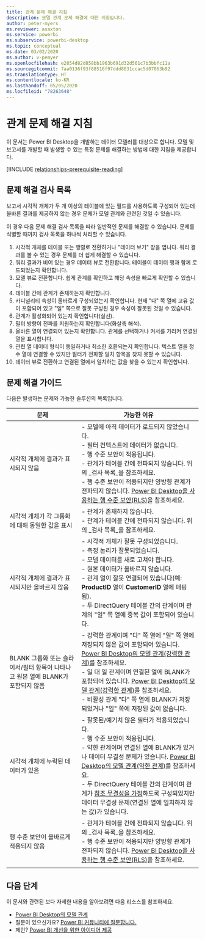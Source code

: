 ```yaml
---
title: 관계 문제 해결 지침
description: 모델 관계 문제 해결에 대한 지침입니다.
author: peter-myers
ms.reviewer: asaxton
ms.service: powerbi
ms.subservice: powerbi-desktop
ms.topic: conceptual
ms.date: 03/02/2020
ms.author: v-pemyer
ms.openlocfilehash: e2854d82d858bb1963b691d32d561c7b3bbfc11a
ms.sourcegitcommit: 7aa0136f93f88516f97ddd8031ccac5d07863b92
ms.translationtype: HT
ms.contentlocale: ko-KR
ms.lasthandoff: 05/05/2020
ms.locfileid: "78263648"
---
```

# <a name="relationship-troubleshooting-guidance"></a>관계 문제 해결 지침

이 문서는 Power BI Desktop을 개발하는 데이터 모델러를 대상으로 합니다. 모델 및 보고서를 개발할 때 발생할 수 있는 특정 문제를 해결하는 방법에 대한 지침을 제공합니다.

[!INCLUDE [relationships-prerequisite-reading](includes/relationships-prerequisite-reading.md)]

## <a name="troubleshooting-checklist"></a>문제 해결 검사 목록

보고서 시각적 개체가 두 개 이상의 테이블에 있는 필드를 사용하도록 구성되어 있는데 올바른 결과를 제공하지 않는 경우 문제가 모델 관계와 관련된 것일 수 있습니다.

이 경우 다음 문제 해결 검사 목록을 따라 일반적인 문제를 해결할 수 있습니다. 문제를 식별할 때까지 검사 목록을 하나씩 처리할 수 있습니다.

1. 시각적 개체를 테이블 또는 행렬로 전환하거나 "데이터 보기" 창을 엽니다. 쿼리 결과를 볼 수 있는 경우 문제를 더 쉽게 해결할 수 있습니다.
1. 쿼리 결과가 비어 있는 경우 데이터 뷰로 전환합니다. 테이블이 데이터 행과 함께 로드되었는지 확인합니다.
1. 모델 뷰로 전환합니다. 쉽게 관계를 확인하고 해당 속성을 빠르게 확인할 수 있습니다.
1. 테이블 간에 관계가 존재하는지 확인합니다.
1. 카디널리티 속성이 올바르게 구성되었는지 확인합니다. 현재 "다" 쪽 열에 고유 값이 포함되어 있고 "일" 쪽으로 잘못 구성된 경우 속성이 잘못된 것일 수 있습니다.
1. 관계가 활성화되어 있는지 확인합니다(실선).
1. 필터 방향이 전파를 지원하는지 확인합니다(화살촉 해석).
1. 올바른 열이 연결되어 있는지 확인합니다. 관계를 선택하거나 커서를 가리켜 연결된 열을 표시합니다.
1. 관련 열 데이터 형식이 동일하거나 최소한 호환되는지 확인합니다. 텍스트 열을 정수 열에 연결할 수 있지만 필터가 전파할 일치 항목을 찾지 못할 수 있습니다.
1. 데이터 뷰로 전환하고 연결된 열에서 일치하는 값을 찾을 수 있는지 확인합니다.

## <a name="troubleshooting-guide"></a>문제 해결 가이드

다음은 발생하는 문제와 가능한 솔루션의 목록입니다.

|문제|가능한 이유|
|---------|---------|
|시각적 개체에 결과가 표시되지 않음|- 모델에 아직 데이터가 로드되지 않았습니다.<br />- 필터 컨텍스트에 데이터가 없습니다.<br />- 행 수준 보안이 적용됩니다.<br />- 관계가 테이블 간에 전파되지 않습니다. 위의 _검사 목록_을 참조하세요.<br />- 행 수준 보안이 적용되지만 양방향 관계가 전파되지 않습니다. [Power BI Desktop을 사용하는 행 수준 보안(RLS)](../desktop-rls.md)을 참조하세요.|
|시각적 개체가 각 그룹화에 대해 동일한 값을 표시 |- 관계가 존재하지 않습니다.<br />- 관계가 테이블 간에 전파되지 않습니다. 위의 _검사 목록_을 참조하세요.|
|시각적 개체에 결과가 표시되지만 올바르지 않음|- 시각적 개체가 잘못 구성되었습니다.<br />- 측정 논리가 잘못되었습니다.<br />- 모델 데이터를 새로 고쳐야 합니다.<br />- 원본 데이터가 올바르지 않습니다.<br />- 관계 열이 잘못 연결되어 있습니다(예: **ProductID** 열이 **CustomerID** 열에 매핑됨).<br />- 두 DirectQuery 테이블 간의 관계이며 관계의 "일" 쪽 열에 중복 값이 포함되어 있습니다.|
|BLANK 그룹화 또는 슬라이서/필터 항목이 나타나고 원본 열에 BLANK가 포함되지 않음|- 강력한 관계이며 "다" 쪽 열에 "일" 쪽 열에 저장되지 않은 값이 포함되어 있습니다. [Power BI Desktop의 모델 관계(강력한 관계)](../desktop-relationships-understand.md#strong-relationships)를 참조하세요.<br />- 일 대 일 관계이며 연결된 열에 BLANK가 포함되어 있습니다. [Power BI Desktop의 모델 관계(강력한 관계)](../desktop-relationships-understand.md#strong-relationships)를 참조하세요.<br />- 비활성 관계 "다" 쪽 열에 BLANK가 저장되었거나 "일" 쪽에 저장된 값이 없습니다.|
|시각적 개체에 누락된 데이터가 있음|- 잘못된/예기치 않은 필터가 적용되었습니다.<br />- 행 수준 보안이 적용됩니다.<br />- 약한 관계이며 연결된 열에 BLANK가 있거나 데이터 무결성 문제가 있습니다. [Power BI Desktop의 모델 관계(약한 관계)](../desktop-relationships-understand.md#weak-relationships)를 참조하세요.<br />- 두 DirectQuery 테이블 간의 관계이며 관계가 [참조 무결성을 가정](../desktop-relationships-understand.md#assume-referential-integrity)하도록 구성되었지만 데이터 무결성 문제(연결된 열에 일치하지 않는 값)가 있습니다.|
|행 수준 보안이 올바르게 적용되지 않음|- 관계가 테이블 간에 전파되지 않습니다. 위의 _검사 목록_을 참조하세요.<br />- 행 수준 보안이 적용되지만 양방향 관계가 전파되지 않습니다. [Power BI Desktop을 사용하는 행 수준 보안(RLS)](../desktop-rls.md)을 참조하세요.|
|||

## <a name="next-steps"></a>다음 단계

이 문서와 관련된 보다 자세한 내용을 알아보려면 다음 리소스를 참조하세요.

- [Power BI Desktop의 모델 관계](../desktop-relationships-understand.md)
- 질문이 있으신가요? [Power BI 커뮤니티에 질문합니다.](https://community.powerbi.com/)
- 제안? [Power BI 개선을 위한 아이디어 제공](https://ideas.powerbi.com/)
